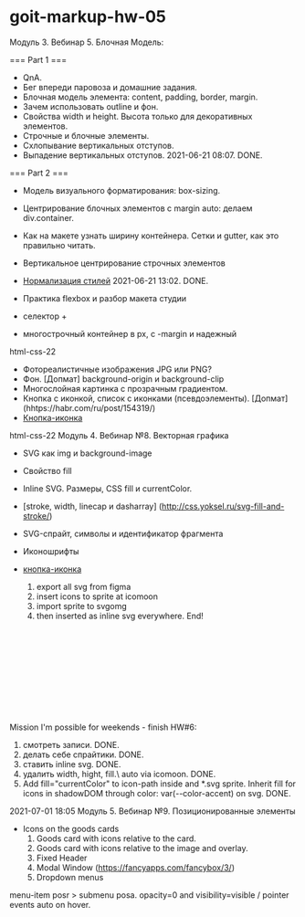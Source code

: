 # goit-markup-hw-05

Модуль 3. Вебинар 5. Блочная Модель:

=== Part 1 ===

- QnA.
- Бег впереди паровоза и домашние задания.
- Блочная модель элемента: content, padding, border, margin.
- Зачем использовать outline и фон.
- Свойства width и height. Высота только для декоративных элементов.
- Строчные и блочные элементы.
- Схлопывание вертикальных отступов.
- Выпадение вертикальных отступов. 2021-06-21 08:07. DONE.

=== Part 2 ===

- Модель визуального форматирования: box-sizing.
- Центрирование блочных элементов с margin auto: делаем div.container.
- Как на макете узнать ширину контейнера. Сетки и gutter, как это правильно читать.
- Вертикальное центрирование строчных элементов
- [Нормализация стилей](https://github.com/sindresorhus/modern-normalize) 2021-06-21 13:02. DONE.

- Практика flexbox и разбор макета студии
- селектор +
- многострочный контейнер в px, с -margin и надежный

html-css-22

- Фотореалистичные изображения JPG или PNG?
- Фон. [Допмат] background-origin и background-clip
- Многослойная картинка с прозрачным градиентом.
- Кнопка с иконкой, список с иконками (псевдоэлементы). [Допмат] (hhtps://habr.com/ru/post/154319/)
- [Кнопка-иконка](https://moderncss.dev/icon-button-css-styling-guide/)

html-css-22 Модуль 4. Вебинар №8. Векторная графика

- SVG как img и background-image
- Свойство fill
- Inline SVG. Размеры, CSS fill и currentColor.
- [stroke, width, linecap и dasharray] (http://css.yoksel.ru/svg-fill-and-stroke/)
- SVG-спрайт, символы и идентификатор фрагмента
- Иконошрифты
- [кнопка-иконка](https://moderncss.dev/icon-button-css-styling-guide/)

  1. export all svg from figma
  2. insert icons to sprite at icomoon
  3. import sprite to svgomg
  4. then inserted as inline svg everywhere. End!

<svg>
  <use href="https://sprite.svg#fragment"></use>
</svg>

Mission I'm possible for weekends - finish HW#6:

1. смотреть записи. DONE.
2. делать себе спрайтики. DONE.
3. ставить inline svg. DONE.
4. удалить width, hight, fill.\ auto via icomoon. DONE.
5. Add fill="currentColor" to icon-path inside and \*.svg sprite. Inherit fill for icons in
   shadowDOM through color: var(--color-accent) on svg. DONE.

<!--
backrgound-position: x смещение-x y смещение-y
backrgound-position: right 30px bottom 20px;
 -->
<!--
href="./contacts.html"
https://www.google.com"
https://developer.mozilla.org/ru/docs/web/css
https://stackoverflow.com/questions/tagged/css
-->

2021-07-01 18:05 Модуль 5. Вебинар №9. Позиционированные элементы

- Icons on the goods cards
  1. Goods card with icons relative to the card.
  2. Goods card with icons relative to the image and overlay.
  3. Fixed Header
  <!--
    <script>
      const { height: pageHeaderHeight } = document
      .querySelector(".page-header")
      .getBoundingClientRect();
      document.body.style
      .paddingTop = "${pageHeaderHeight}px";
    </script>
  -->
  4. Modal Window (https://fancyapps.com/fancybox/3/)
  5. Dropdown menus

menu-item posr > submenu posa. opacity=0 and visibility=visible / pointer events auto on hover.
